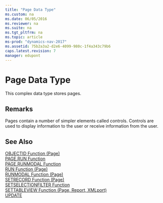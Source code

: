 ```yaml
---
title: "Page Data Type"
ms.custom: na
ms.date: 06/05/2016
ms.reviewer: na
ms.suite: na
ms.tgt_pltfrm: na
ms.topic: article
ms-prod: "dynamics-nav-2017"
ms.assetid: 75b2a3a2-d2e6-4099-980c-1f4a343c79b6
caps.latest.revision: 7
manager: edupont
---
```

# Page Data Type
This complex data type stores pages.  
  
## Remarks  
 Pages contain a number of simpler elements called controls. Controls are used to display information to the user or receive information from the user.  
  
## See Also  
 [OBJECTID Function \(Page\)](OBJECTID-Function--Page-.md)   
 [PAGE.RUN Function](PAGE-RUN-Function.md)   
 [PAGE.RUNMODAL Function](PAGE-RUNMODAL-Function.md)   
 [RUN Function \(Page\)](RUN-Function--Page-.md)   
 [RUNMODAL Function \(Page\)](RUNMODAL-Function--Page-.md)   
 [SETRECORD Function \(Page\)](SETRECORD-Function--Page-.md)   
 [SETSELECTIONFILTER Function](SETSELECTIONFILTER-Function.md)   
 [SETTABLEVIEW Function \(Page, Report, XMLport\)](SETTABLEVIEW-Function--Page--Report--XMLport-.md)   
 [UPDATE](UPDATE.md)